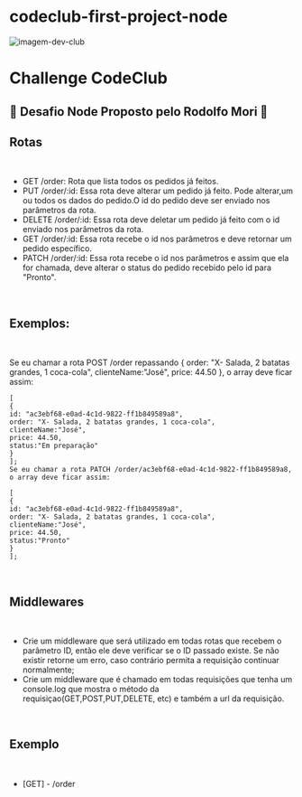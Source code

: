 # codeclub-first-project-node

<img src="https://rodolfomori.com.br/wp-content/webp-express/webp-images/uploads/elementor/thumbs/LOGO_1-pl6s0w83bob17fyv2myc9hccfjkrd6md916y3lfbcg.png.webp"
    alt="imagem-dev-club">

<h1>Challenge CodeClub</h1>

<h2> 🚀 Desafio Node Proposto pelo Rodolfo Mori 🚀 </h2>

<strong>
    <h2>Rotas</h2>
</strong><br>
<ul>
    <li>GET /order: Rota que lista todos os pedidos já feitos.</li>
    <li>PUT /order/:id: Essa rota deve alterar um pedido já feito. Pode alterar,um ou todos os dados do pedido.O id do
        pedido deve ser enviado nos parâmetros da rota.</li>
    <li>DELETE /order/:id: Essa rota deve deletar um pedido já feito com o id enviado nos parâmetros da rota.</li>
    <li>GET /order/:id: Essa rota recebe o id nos parâmetros e deve retornar um pedido específico.</li>
    <li>PATCH /order/:id: Essa rota recebe o id nos parâmetros e assim que ela for chamada, deve alterar o status do
        pedido recebido pelo id para "Pronto".</li>
</ul><br>

<strong>
    <h2>Exemplos:</h2>
</strong><br>

<p>Se eu chamar a rota POST /order repassando { order: "X- Salada, 2 batatas grandes, 1 coca-cola", clienteName:"José",
    price: 44.50 }, o array deve ficar assim:

    [
    {
    id: "ac3ebf68-e0ad-4c1d-9822-ff1b849589a8",
    order: "X- Salada, 2 batatas grandes, 1 coca-cola",
    clienteName:"José",
    price: 44.50,
    status:"Em preparação"
    }
    ];
    Se eu chamar a rota PATCH /order/ac3ebf68-e0ad-4c1d-9822-ff1b849589a8, o array deve ficar assim:

    [
    {
    id: "ac3ebf68-e0ad-4c1d-9822-ff1b849589a8",
    order: "X- Salada, 2 batatas grandes, 1 coca-cola",
    clienteName:"José",
    price: 44.50,
    status:"Pronto"
    }
    ];
</p><br>

<strong>
    <h2>Middlewares</h2>
</strong><br>
<ul>
    <li>Crie um middleware que será utilizado em todas rotas que recebem o parâmetro ID, então ele deve verificar se o
        ID passado existe. Se não existir retorne um erro, caso contrário permita a requisição continuar normalmente;
    </li>
    <li>Crie um middleware que é chamado em todas requisições que tenha um console.log que mostra o método da
        requisiçao(GET,POST,PUT,DELETE, etc) e também a url da requisição.</li>
</ul><br>
<strong>
    <h2>Exemplo</h2>
</strong><br>
<ul>
    <li>[GET] - /order</li>
</ul><br>
